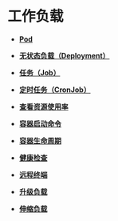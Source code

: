 # 工作负载<a name="cci_01_0009"></a>

-   **[Pod](Pod.md)**  

-   **[无状态负载（Deployment）](无状态负载（Deployment）.md)**  

-   **[任务（Job）](任务（Job）.md)**  

-   **[定时任务（CronJob）](定时任务（CronJob）.md)**  

-   **[查看资源使用率](查看资源使用率.md)**  

-   **[容器启动命令](容器启动命令.md)**  

-   **[容器生命周期](容器生命周期.md)**  

-   **[健康检查](健康检查.md)**  

-   **[远程终端](远程终端.md)**  

-   **[升级负载](升级负载.md)**  

-   **[伸缩负载](伸缩负载.md)**  


